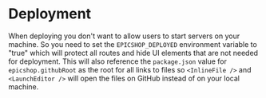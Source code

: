 # Deployment

When deploying you don't want to allow users to start servers on your machine.
So you need to set the `EPICSHOP_DEPLOYED` environment variable to "true" which
will protect all routes and hide UI elements that are not needed for deployment.
This will also reference the `package.json` value for `epicshop.githubRoot` as
the root for all links to files so `<InlineFile />` and `<LaunchEditor />` will
open the files on GitHub instead of on your local machine.
